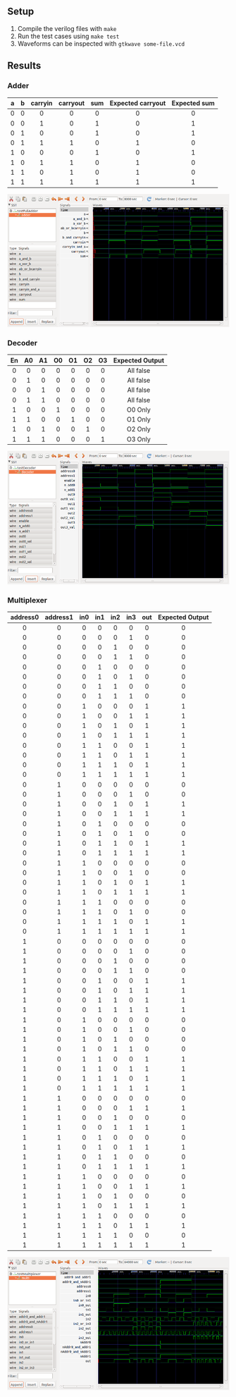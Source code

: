 ## Setup ##

1. Compile the verilog files with `make`
2. Run the test cases using `make test`
3. Waveforms can be inspected with `gtkwave some-file.vcd`

## Results ##

### Adder ###

| a | b | carryin | carryout | sum | Expected carryout | Expected sum |
|:-:|:-:|:-------:|:--------:|:---:|:-----------------:|:------------:|
| 0 | 0 |    0    |     0    |  0  |         0         |       0      |
| 0 | 0 |    1    |     0    |  1  |         0         |       1      |
| 0 | 1 |    0    |     0    |  1  |         0         |       1      |
| 0 | 1 |    1    |     1    |  0  |         1         |       0      |
| 1 | 0 |    0    |     0    |  1  |         0         |       1      |
| 1 | 0 |    1    |     1    |  0  |         1         |       0      |
| 1 | 1 |    0    |     1    |  0  |         1         |       0      |
| 1 | 1 |    1    |     1    |  1  |         1         |       1      |

![Adder Waveform](./img/adder-wave.png)

### Decoder ###

| En | A0 | A1 | O0 | O1 | O2 | O3| Expected Output |
|:--:|:--:|:--:|:--:|:--:|:--:|:-:|:---------------:|
| 0  | 0  | 0  | 0  | 0  | 0  | 0 | All false       |
| 0  | 1  | 0  | 0  | 0  | 0  | 0 | All false       |
| 0  | 0  | 1  | 0  | 0  | 0  | 0 | All false       |
| 0  | 1  | 1  | 0  | 0  | 0  | 0 | All false       |
| 1  | 0  | 0  | 1  | 0  | 0  | 0 | O0 Only         |
| 1  | 1  | 0  | 0  | 1  | 0  | 0 | O1 Only         |
| 1  | 0  | 1  | 0  | 0  | 1  | 0 | O2 Only         |
| 1  | 1  | 1  | 0  | 0  | 0  | 1 | O3 Only         |

![Decoder Waveform](./img/decoder-wave.png)

### Multiplexer ###

| address0 | address1 | in0 | in1 | in2 | in3 | out | Expected Output |
|:--------:|:--------:|:---:|:---:|:---:|:---:|:---:|:---------------:|
|    0     |    0     |  0  |  0  |  0  |  0  |  0  |         0       |
|    0     |    0     |  0  |  0  |  0  |  1  |  0  |         0       |
|    0     |    0     |  0  |  0  |  1  |  0  |  0  |         0       |
|    0     |    0     |  0  |  0  |  1  |  1  |  0  |         0       |
|    0     |    0     |  0  |  1  |  0  |  0  |  0  |         0       |
|    0     |    0     |  0  |  1  |  0  |  1  |  0  |         0       |
|    0     |    0     |  0  |  1  |  1  |  0  |  0  |         0       |
|    0     |    0     |  0  |  1  |  1  |  1  |  0  |         0       |
|    0     |    0     |  1  |  0  |  0  |  0  |  1  |         1       |
|    0     |    0     |  1  |  0  |  0  |  1  |  1  |         1       |
|    0     |    0     |  1  |  0  |  1  |  0  |  1  |         1       |
|    0     |    0     |  1  |  0  |  1  |  1  |  1  |         1       |
|    0     |    0     |  1  |  1  |  0  |  0  |  1  |         1       |
|    0     |    0     |  1  |  1  |  0  |  1  |  1  |         1       |
|    0     |    0     |  1  |  1  |  1  |  0  |  1  |         1       |
|    0     |    0     |  1  |  1  |  1  |  1  |  1  |         1       |
|    0     |    1     |  0  |  0  |  0  |  0  |  0  |         0       |
|    0     |    1     |  0  |  0  |  0  |  1  |  0  |         0       |
|    0     |    1     |  0  |  0  |  1  |  0  |  1  |         1       |
|    0     |    1     |  0  |  0  |  1  |  1  |  1  |         1       |
|    0     |    1     |  0  |  1  |  0  |  0  |  0  |         0       |
|    0     |    1     |  0  |  1  |  0  |  1  |  0  |         0       |
|    0     |    1     |  0  |  1  |  1  |  0  |  1  |         1       |
|    0     |    1     |  0  |  1  |  1  |  1  |  1  |         1       |
|    0     |    1     |  1  |  0  |  0  |  0  |  0  |         0       |
|    0     |    1     |  1  |  0  |  0  |  1  |  0  |         0       |
|    0     |    1     |  1  |  0  |  1  |  0  |  1  |         1       |
|    0     |    1     |  1  |  0  |  1  |  1  |  1  |         1       |
|    0     |    1     |  1  |  1  |  0  |  0  |  0  |         0       |
|    0     |    1     |  1  |  1  |  0  |  1  |  0  |         0       |
|    0     |    1     |  1  |  1  |  1  |  0  |  1  |         1       |
|    0     |    1     |  1  |  1  |  1  |  1  |  1  |         1       |
|    1     |    0     |  0  |  0  |  0  |  0  |  0  |         0       |
|    1     |    0     |  0  |  0  |  0  |  1  |  0  |         0       |
|    1     |    0     |  0  |  0  |  1  |  0  |  0  |         0       |
|    1     |    0     |  0  |  0  |  1  |  1  |  0  |         0       |
|    1     |    0     |  0  |  1  |  0  |  0  |  1  |         1       |
|    1     |    0     |  0  |  1  |  0  |  1  |  1  |         1       |
|    1     |    0     |  0  |  1  |  1  |  0  |  1  |         1       |
|    1     |    0     |  0  |  1  |  1  |  1  |  1  |         1       |
|    1     |    0     |  1  |  0  |  0  |  0  |  0  |         0       |
|    1     |    0     |  1  |  0  |  0  |  1  |  0  |         0       |
|    1     |    0     |  1  |  0  |  1  |  0  |  0  |         0       |
|    1     |    0     |  1  |  0  |  1  |  1  |  0  |         0       |
|    1     |    0     |  1  |  1  |  0  |  0  |  1  |         1       |
|    1     |    0     |  1  |  1  |  0  |  1  |  1  |         1       |
|    1     |    0     |  1  |  1  |  1  |  0  |  1  |         1       |
|    1     |    0     |  1  |  1  |  1  |  1  |  1  |         1       |
|    1     |    1     |  0  |  0  |  0  |  0  |  0  |         0       |
|    1     |    1     |  0  |  0  |  0  |  1  |  1  |         1       |
|    1     |    1     |  0  |  0  |  1  |  0  |  0  |         0       |
|    1     |    1     |  0  |  0  |  1  |  1  |  1  |         1       |
|    1     |    1     |  0  |  1  |  0  |  0  |  0  |         0       |
|    1     |    1     |  0  |  1  |  0  |  1  |  1  |         1       |
|    1     |    1     |  0  |  1  |  1  |  0  |  0  |         0       |
|    1     |    1     |  0  |  1  |  1  |  1  |  1  |         1       |
|    1     |    1     |  1  |  0  |  0  |  0  |  0  |         0       |
|    1     |    1     |  1  |  0  |  0  |  1  |  1  |         1       |
|    1     |    1     |  1  |  0  |  1  |  0  |  0  |         0       |
|    1     |    1     |  1  |  0  |  1  |  1  |  1  |         1       |
|    1     |    1     |  1  |  1  |  0  |  0  |  0  |         0       |
|    1     |    1     |  1  |  1  |  0  |  1  |  1  |         1       |
|    1     |    1     |  1  |  1  |  1  |  0  |  0  |         0       |
|    1     |    1     |  1  |  1  |  1  |  1  |  1  |         1       |

![Multiplexer Waveform](./img/multiplexer-wave.png)

